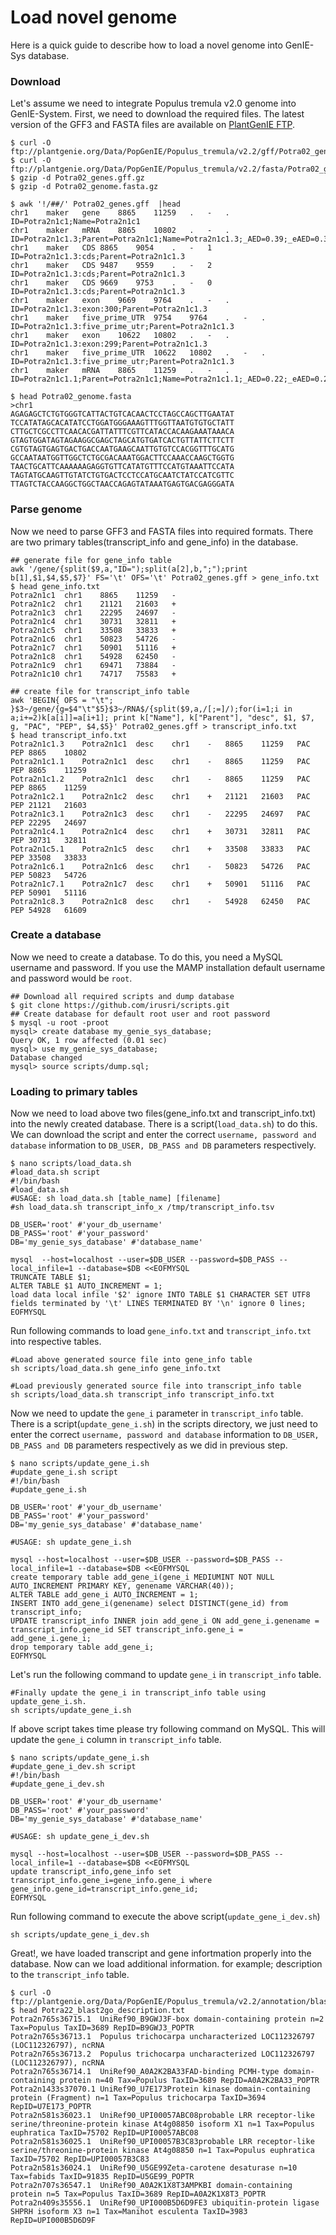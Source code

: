 Load novel genome
======================

Here is a quick guide to describe how to load a novel genome into GenIE-Sys database. 

### Download
Let's assume we need to integrate Populus tremula v2.0 genome into GenIE-System. First, we need to download the required files. The latest version of the GFF3 and FASTA files are available on [PlantGenIE FTP](ftp://plantgenie.org/Data/PopGenIE/Populus_tremula/).

```shell
$ curl -O ftp://plantgenie.org/Data/PopGenIE/Populus_tremula/v2.2/gff/Potra02_genes.gff.gz
$ curl -O ftp://plantgenie.org/Data/PopGenIE/Populus_tremula/v2.2/fasta/Potra02_genome.fasta.gz
$ gzip -d Potra02_genes.gff.gz
$ gzip -d Potra02_genome.fasta.gz

$ awk '!/##/' Potra02_genes.gff  |head
chr1	maker	gene	8865	11259	.	-	.	ID=Potra2n1c1;Name=Potra2n1c1
chr1	maker	mRNA	8865	10802	.	-	.	ID=Potra2n1c1.3;Parent=Potra2n1c1;Name=Potra2n1c1.3;_AED=0.39;_eAED=0.37;_QI=192|0.66|0.75|1|0|0|4|0|115
chr1	maker	CDS	8865	9054	.	-	1	ID=Potra2n1c1.3:cds;Parent=Potra2n1c1.3
chr1	maker	CDS	9487	9559	.	-	2	ID=Potra2n1c1.3:cds;Parent=Potra2n1c1.3
chr1	maker	CDS	9669	9753	.	-	0	ID=Potra2n1c1.3:cds;Parent=Potra2n1c1.3
chr1	maker	exon	9669	9764	.	-	.	ID=Potra2n1c1.3:exon:300;Parent=Potra2n1c1.3
chr1	maker	five_prime_UTR	9754	9764	.	-	.	ID=Potra2n1c1.3:five_prime_utr;Parent=Potra2n1c1.3
chr1	maker	exon	10622	10802	.	-	.	ID=Potra2n1c1.3:exon:299;Parent=Potra2n1c1.3
chr1	maker	five_prime_UTR	10622	10802	.	-	.	ID=Potra2n1c1.3:five_prime_utr;Parent=Potra2n1c1.3
chr1	maker	mRNA	8865	11259	.	-	.	ID=Potra2n1c1.1;Parent=Potra2n1c1;Name=Potra2n1c1.1;_AED=0.22;_eAED=0.21;_QI=896|0.66|0.75|1|0|0|4|0|115

$ head Potra02_genome.fasta
>chr1
AGAGAGCTCTGTGGGTCATTACTGTCACAACTCCTAGCCAGCTTGAATAT
TCCATATAGCACATATCCTGGATGGGAAAGTTTGGTTAATGTGTGCTATT
CTTGCTCGCCTTCAACACGATTATTTCGTTCATACCACAAGAAATAAACA
GTAGTGGATAGTAGAAGGCGAGCTAGCATGTGATCACTGTTATTCTTCTT
CGTGTAGTGAGTGACTGACCAATGAAGCAATTGTGTCCACGGTTTGCATG
GCCAATAATGGTTGGCTCTGCGACAAATGGACTTCCAAACCAAGCTGGTG
TAACTGCATTCAAAAAAGAGGTGTTCATATGTTTCCATGTAAATTCCATA
TAGTATGCAAGTTGTATCTGTGACTCCTCCATGCAATCTATCCATCGTTC
TTAGTCTACCAAGGCTGGCTAACCAGAGTATAAATGAGTGACGAGGGATA
```

### Parse genome
Now we need to parse GFF3 and FASTA files into required formats. There are two primary tables(transcript_info and gene_info) in the database.
```shell
## generate file for gene_info table
awk '/gene/{split($9,a,"ID=");split(a[2],b,";");print b[1],$1,$4,$5,$7}' FS='\t' OFS='\t' Potra02_genes.gff > gene_info.txt
$ head gene_info.txt
Potra2n1c1	chr1	8865	11259	-
Potra2n1c2	chr1	21121	21603	+
Potra2n1c3	chr1	22295	24697	-
Potra2n1c4	chr1	30731	32811	+
Potra2n1c5	chr1	33508	33833	+
Potra2n1c6	chr1	50823	54726	-
Potra2n1c7	chr1	50901	51116	+
Potra2n1c8	chr1	54928	62450	-
Potra2n1c9	chr1	69471	73884	-
Potra2n1c10	chr1	74717	75583	+

## create file for transcript_info table
awk 'BEGIN{ OFS = "\t"; }$3~/gene/{g=$4"\t"$5}$3~/RNA$/{split($9,a,/[;=]/);for(i=1;i in a;i+=2)k[a[i]]=a[i+1]; print k["Name"], k["Parent"], "desc", $1, $7, g, "PAC", "PEP", $4,$5}' Potra02_genes.gff > transcript_info.txt
$ head transcript_info.txt
Potra2n1c1.3	Potra2n1c1	desc	chr1	-	8865	11259	PAC	PEP	8865	10802
Potra2n1c1.1	Potra2n1c1	desc	chr1	-	8865	11259	PAC	PEP	8865	11259
Potra2n1c1.2	Potra2n1c1	desc	chr1	-	8865	11259	PAC	PEP	8865	11259
Potra2n1c2.1	Potra2n1c2	desc	chr1	+	21121	21603	PAC	PEP	21121	21603
Potra2n1c3.1	Potra2n1c3	desc	chr1	-	22295	24697	PAC	PEP	22295	24697
Potra2n1c4.1	Potra2n1c4	desc	chr1	+	30731	32811	PAC	PEP	30731	32811
Potra2n1c5.1	Potra2n1c5	desc	chr1	+	33508	33833	PAC	PEP	33508	33833
Potra2n1c6.1	Potra2n1c6	desc	chr1	-	50823	54726	PAC	PEP	50823	54726
Potra2n1c7.1	Potra2n1c7	desc	chr1	+	50901	51116	PAC	PEP	50901	51116
Potra2n1c8.3	Potra2n1c8	desc	chr1	-	54928	62450	PAC	PEP	54928	61609
```

### Create a database

Now we need to create a database. To do this, you need a MySQL username and password. If you use the MAMP installation default username and password would be `root`.
```shell
## Download all required scripts and dump database
$ git clone https://github.com/irusri/scripts.git
## Create database for default root user and root password
$ mysql -u root -proot
mysql> create database my_genie_sys_database;
Query OK, 1 row affected (0.01 sec)
mysql> use my_genie_sys_database;
Database changed
mysql> source scripts/dump.sql;
```

### Loading to primary tables

Now we need to load above two files(gene_info.txt and transcript_info.txt) into the newly created database. There is a script(`load_data.sh`) to do this. We can download the script and enter the correct `username, password and database` information to `DB_USER, DB_PASS and DB` parameters respectively.

```shell
$ nano scripts/load_data.sh
#load_data.sh script
#!/bin/bash
#load_data.sh
#USAGE: sh load_data.sh [table_name] [filename]
#sh load_data.sh transcript_info_x /tmp/transcript_info.tsv

DB_USER='root' #'your_db_username'
DB_PASS='root' #'your_password'
DB='my_genie_sys_database' #'database_name'

mysql  --host=localhost --user=$DB_USER --password=$DB_PASS --local_infile=1 --database=$DB <<EOFMYSQL
TRUNCATE TABLE $1;
ALTER TABLE $1 AUTO_INCREMENT = 1;
load data local infile '$2' ignore INTO TABLE $1 CHARACTER SET UTF8 fields terminated by '\t' LINES TERMINATED BY '\n' ignore 0 lines;
EOFMYSQL
```
Run following commands to load  `gene_info.txt` and `transcript_info.txt` into respective tables.
```shell
#Load above generated source file into gene_info table
sh scripts/load_data.sh gene_info gene_info.txt

#Load previously generated source file into transcript_info table
sh scripts/load_data.sh transcript_info transcript_info.txt

```
Now we need to update the `gene_i` parameter in `transcript_info` table. There is a script(`update_gene_i.sh`) in the scripts directory, we just need to enter the correct `username, password and database` information to `DB_USER, DB_PASS and DB` parameters respectively as we did in previous step.

```shell
$ nano scripts/update_gene_i.sh
#update_gene_i.sh script
#!/bin/bash
#update_gene_i.sh

DB_USER='root' #'your_db_username'
DB_PASS='root' #'your_password'
DB='my_genie_sys_database' #'database_name'

#USAGE: sh update_gene_i.sh

mysql --host=localhost --user=$DB_USER --password=$DB_PASS --local_infile=1 --database=$DB <<EOFMYSQL
create temporary table add_gene_i(gene_i MEDIUMINT NOT NULL AUTO_INCREMENT PRIMARY KEY, genename VARCHAR(40));
ALTER TABLE add_gene_i AUTO_INCREMENT = 1;
INSERT INTO add_gene_i(genename) select DISTINCT(gene_id) from transcript_info;
UPDATE transcript_info INNER join add_gene_i ON add_gene_i.genename = transcript_info.gene_id SET transcript_info.gene_i = add_gene_i.gene_i;
drop temporary table add_gene_i;
EOFMYSQL

```

Let's run the following command to update `gene_i` in `transcript_info` table.
```shell
#Finally update the gene_i in transcript_info table using update_gene_i.sh.
sh scripts/update_gene_i.sh
```

If above script takes time please try following command on MySQL. This will update the `gene_i` column in `transcript_info` table.

```shell
$ nano scripts/update_gene_i.sh
#update_gene_i_dev.sh script
#!/bin/bash
#update_gene_i_dev.sh

DB_USER='root' #'your_db_username'
DB_PASS='root' #'your_password'
DB='my_genie_sys_database' #'database_name'

#USAGE: sh update_gene_i_dev.sh

mysql --host=localhost --user=$DB_USER --password=$DB_PASS --local_infile=1 --database=$DB <<EOFMYSQL
update transcript_info,gene_info set transcript_info.gene_i=gene_info.gene_i where gene_info.gene_id=transcript_info.gene_id;
EOFMYSQL

```
Run following command to execute the above script(`update_gene_i_dev.sh`) 
```shell
sh scripts/update_gene_i_dev.sh
```
Great!, we have loaded transcript and gene infortmation properly into the database. Now can we load additional information. for example; description to the `transcript_info` table.

```shell
$ curl -O ftp://plantgenie.org/Data/PopGenIE/Populus_tremula/v2.2/annotation/blast2go/Potra22_blast2go_description.txt
$ head Potra22_blast2go_description.txt
Potra2n765s36715.1	UniRef90_B9GWJ3F-box domain-containing protein n=2 Tax=Populus TaxID=3689 RepID=B9GWJ3_POPTR
Potra2n765s36713.1	Populus trichocarpa uncharacterized LOC112326797 (LOC112326797), ncRNA
Potra2n765s36713.2	Populus trichocarpa uncharacterized LOC112326797 (LOC112326797), ncRNA
Potra2n765s36714.1	UniRef90_A0A2K2BA33FAD-binding PCMH-type domain-containing protein n=40 Tax=Populus TaxID=3689 RepID=A0A2K2BA33_POPTR
Potra2n1433s37070.1	UniRef90_U7E173Protein kinase domain-containing protein (Fragment) n=1 Tax=Populus trichocarpa TaxID=3694 RepID=U7E173_POPTR
Potra2n581s36023.1	UniRef90_UPI00057ABC08probable LRR receptor-like serine/threonine-protein kinase At4g08850 isoform X1 n=1 Tax=Populus euphratica TaxID=75702 RepID=UPI00057ABC08
Potra2n581s36025.1	UniRef90_UPI00057B3C83probable LRR receptor-like serine/threonine-protein kinase At4g08850 n=1 Tax=Populus euphratica TaxID=75702 RepID=UPI00057B3C83
Potra2n581s36024.1	UniRef90_U5GE99Zeta-carotene desaturase n=10 Tax=fabids TaxID=91835 RepID=U5GE99_POPTR
Potra2n707s36547.1	UniRef90_A0A2K1X8T3AMPKBI domain-containing protein n=5 Tax=Populus TaxID=3689 RepID=A0A2K1X8T3_POPTR
Potra2n409s35556.1	UniRef90_UPI000B5D6D9FE3 ubiquitin-protein ligase SHPRH isoform X3 n=1 Tax=Manihot esculenta TaxID=3983 RepID=UPI000B5D6D9F
```
